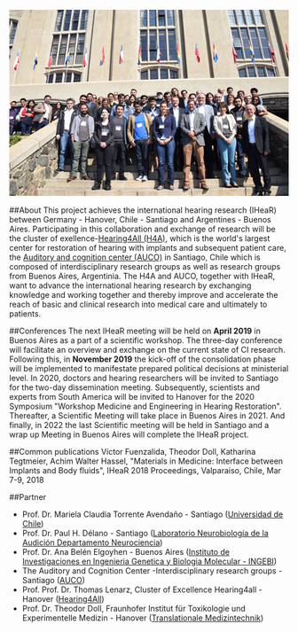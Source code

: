 


![meetingphoto](ihearmeeting.png)

##About
This project achieves the international hearing research (IHeaR) between Germany - Hanover, Chile - Santiago and Argentines - Buenos Aires. Participating in this collaboration and exchange of research will be the cluster of exellence-[Hearing4All (H4A)](http://hearing4all.eu/EN/), which is the world's largest center for restoration of hearing with implants and subsequent patient care, the [Auditory and cognition center (AUCO)](http://www.auco.cl/) in Santiago, Chile which is composed of interdisciplinary research groups as well as research groups from Buenos Aires, Argentinia. The H4A and AUCO, together with IHeaR, want to advance the international hearing research by exchanging knowledge and working together and thereby improve and accelerate the reach of basic and clinical research into medical care and ultimately to patients. 


##Conferences
The next IHeaR meeting will be held on **April 2019** in Buenos Aires as a part of a scientific workshop. The three-day conference will facilitate an overview and exchange on the current state of CI research. Following this, in **November 2019** the kick-off of the consolidation phase will be implemented to manifestate prepared political decisions at ministerial level. In 2020, doctors and hearing researchers will be invited to Santiago for the two-day dissemination meeting. Subsequently, scientists and experts from South America will be invited to Hanover for the 2020 Symposium "Workshop Medicine and Engineering in Hearing Restoration". Thereafter,  a Scientific Meeting will take place in Buenos Aires in 2021. And finally, in 2022 the last Scientific meeting will be held in Santiago and a wrap up Meeting in Buenos Aires will complete the IHeaR project.


##Common publications
Víctor Fuenzalida, Theodor Doll, Katharina Tegtmeier, Achim Walter Hassel, "Materials in Medicine: Interface between Implants and Body fluids", IHeaR 2018 Proceedings, Valparaiso, Chile, Mar 7-9, 2018


##Partner
* Prof. Dr. Mariela Claudia Torrente Avendaño - Santiago ([Universidad de Chile](http://www.uchile.cl/))
* Prof. Dr. Paul H. Délano - Santiago ([Laboratorio Neurobiología de la Audición Departamento Neurociencia](http://www.audicion.cl/))
* Prof. Dr. Ana Belén Elgoyhen - Buenos Aires ([Instituto de Investigaciones en Ingenieria Genetica y Biologia Molecular - INGEBI](http://ingebi-conicet.gov.ar/es_fisiologia-y-genetica-de-la-audicion/))
* The Auditory and Cognition Center -Interdisciplinary research groups - Santiago ([AUCO](http://www.auco.cl/))
* Prof. Prof. Dr. Thomas Lenarz, Cluster of Excellence Hearing4all - Hanover ([Hearing4All](http://hearing4all.eu/EN/))
* Prof. Dr. Theodor Doll, Fraunhofer Institut für Toxikologie und Experimentelle Medizin - Hanover ([Translationale Medizintechnik](https://www.item.fraunhofer.de/de/angebot/medizintechnik.html/))
















